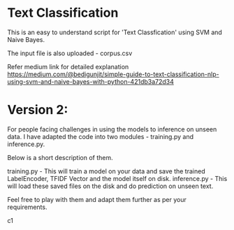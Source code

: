 # Text Classification 

This is an easy to understand script for 'Text Classfication' using SVM and Naive Bayes. 

The input file is also uploaded - corpus.csv

Refer medium link for detailed explanation
https://medium.com/@bedigunjit/simple-guide-to-text-classification-nlp-using-svm-and-naive-bayes-with-python-421db3a72d34

# Version 2: 
For people facing challenges in using the models to inference on unseen data. I have adapted the code into two modules - training.py and inference.py.

Below is a short description of them.

training.py - This will train a model on your data and save the trained LabelEncoder, TFIDF Vector and the model itself on disk.
inference.py - This will load these saved files on the disk and do prediction on unseen text.

Feel free to play with them and adapt them further as per your requirements.

c1
